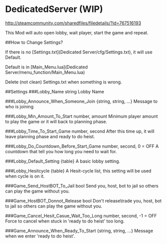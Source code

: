 # DedicatedServer (WIP)

http://steamcommunity.com/sharedfiles/filedetails/?id=767516193

This Mod will auto open lobby, wait player, start the game and repeat.

##How to Change Settings?

If there is no [Settings.txt](Dedicated Server/cfg/Settings.txt), it will use Default.

Default is in [Main_Menu.lua](Dedicated Server/menu_function/Main_Menu.lua)

Delete (not clean) Settings.txt when something is wrong.

##Settings
###Lobby_Name
string
Lobby Name

###Lobby_Announce_When_Someone_Join
{string, string, ...}
Message to who is joining

###Lobby_Min_Amount_To_Start
number, amount
Minimum player amount to play the game or it will back to planning phase.

###Lobby_Time_To_Start_Game
number, second
After this time up, it will leave planning phase and ready to do heist.

###Lobby_Do_Countdown_Before_Start_Game
number, second, 0 = OFF
A countdown that tell you how long you need to wait for.

###Lobby_Default_Setting
{table}
A basic lobby setting.

###Lobby_Hesitcycle
{table}
A Hesit-cycle list, this setting will be used when cycle is on it.

###Game_Send_HostBOT_To_Jail
bool
Send you, host, bot to jail so others can play the game without you.

###Game_HostBOT_Donnot_Release
bool
Don't release\trade you, host, bot to jail so others can play the game without you.

###Game_Cancel_Hesit_Casue_Wait_Too_Long
number, second, -1 = OFF
Force to cancel when stuck in 'ready to do heist' too long.

###Game_Announce_When_Ready_To_Start
{string, string, ...}
Message when we enter 'ready to do heist'.
